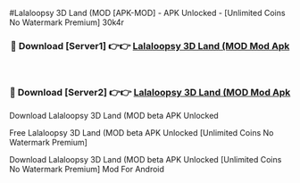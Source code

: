 #Lalaloopsy 3D Land (MOD [APK-MOD] - APK Unlocked - [Unlimited Coins No Watermark Premium] 30k4r



<div align="center">

<h3>🔴 Download [Server1] 👉👉 <a href="https://momento.my/?title=Lalaloopsy_3D_Land_(MOD">Lalaloopsy 3D Land (MOD Mod Apk</a></h3><br>

<h3>🔴 Download [Server2] 👉👉 <a href="https://momento.my/?title=Lalaloopsy_3D_Land_(MOD">Lalaloopsy 3D Land (MOD Mod Apk</a></h3>
</div>



Download Lalaloopsy 3D Land (MOD beta APK Unlocked

Free Lalaloopsy 3D Land (MOD beta APK Unlocked [Unlimited Coins No Watermark Premium]

Download Lalaloopsy 3D Land (MOD beta APK Unlocked [Unlimited Coins No Watermark Premium] Mod For Android
